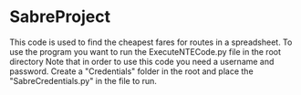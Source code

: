# SabreProject
This code is used to find the cheapest fares for routes in a spreadsheet. 
To use the program you want to run the ExecuteNTECode.py file in the root directory
Note that in order to use this code you need a username and password. Create a "Credentials" folder in the root and place the "SabreCredentials.py" in the file to run.